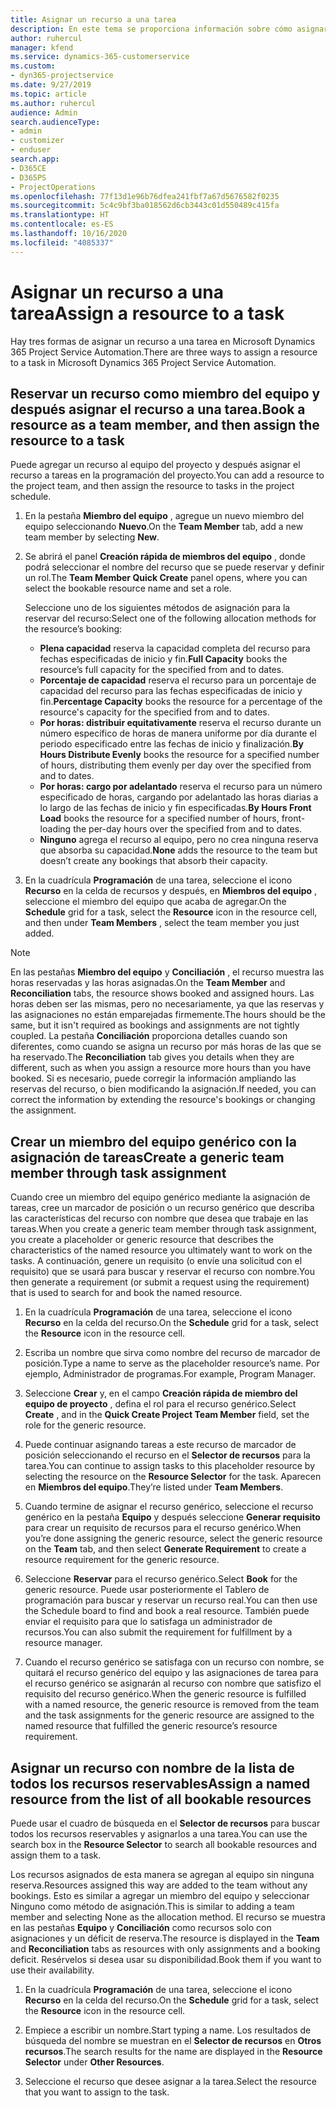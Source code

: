 ```yaml
---
title: Asignar un recurso a una tarea
description: En este tema se proporciona información sobre cómo asignar recursos a tareas.
author: ruhercul
manager: kfend
ms.service: dynamics-365-customerservice
ms.custom:
- dyn365-projectservice
ms.date: 9/27/2019
ms.topic: article
ms.author: ruhercul
audience: Admin
search.audienceType:
- admin
- customizer
- enduser
search.app:
- D365CE
- D365PS
- ProjectOperations
ms.openlocfilehash: 77f13d1e96b76dfea241fbf7a67d5676582f0235
ms.sourcegitcommit: 5c4c9bf3ba018562d6cb3443c01d550489c415fa
ms.translationtype: HT
ms.contentlocale: es-ES
ms.lasthandoff: 10/16/2020
ms.locfileid: "4085337"
---
```

# <a name="assign-a-resource-to-a-task"></a><span data-ttu-id="6f71e-103">Asignar un recurso a una tarea</span><span class="sxs-lookup"><span data-stu-id="6f71e-103">Assign a resource to a task</span></span>

<span data-ttu-id="6f71e-104">Hay tres formas de asignar un recurso a una tarea en Microsoft Dynamics 365 Project Service Automation.</span><span class="sxs-lookup"><span data-stu-id="6f71e-104">There are three ways to assign a resource to a task in Microsoft Dynamics 365 Project Service Automation.</span></span>

## <a name="book-a-resource-as-a-team-member-and-then-assign-the-resource-to-a-task"></a><span data-ttu-id="6f71e-105">Reservar un recurso como miembro del equipo y después asignar el recurso a una tarea.</span><span class="sxs-lookup"><span data-stu-id="6f71e-105">Book a resource as a team member, and then assign the resource to a task</span></span>

<span data-ttu-id="6f71e-106">Puede agregar un recurso al equipo del proyecto y después asignar el recurso a tareas en la programación del proyecto.</span><span class="sxs-lookup"><span data-stu-id="6f71e-106">You can add a resource to the project team, and then assign the resource to tasks in the project schedule.</span></span>

1. <span data-ttu-id="6f71e-107">En la pestaña **Miembro del equipo** , agregue un nuevo miembro del equipo seleccionando **Nuevo**.</span><span class="sxs-lookup"><span data-stu-id="6f71e-107">On the **Team Member** tab, add a new team member by selecting **New**.</span></span> 

2. <span data-ttu-id="6f71e-108">Se abrirá el panel **Creación rápida de miembros del equipo** , donde podrá seleccionar el nombre del recurso que se puede reservar y definir un rol.</span><span class="sxs-lookup"><span data-stu-id="6f71e-108">The **Team Member Quick Create** panel opens, where you can select the bookable resource name and set a role.</span></span> 

    <span data-ttu-id="6f71e-109">Seleccione uno de los siguientes métodos de asignación para la reservar del recurso:</span><span class="sxs-lookup"><span data-stu-id="6f71e-109">Select one of the following allocation methods for the resource’s booking:</span></span>

    - <span data-ttu-id="6f71e-110">**Plena capacidad** reserva la capacidad completa del recurso para fechas especificadas de inicio y fin.</span><span class="sxs-lookup"><span data-stu-id="6f71e-110">**Full Capacity** books the resource’s full capacity for the specified from and to dates.</span></span>
    - <span data-ttu-id="6f71e-111">**Porcentaje de capacidad** reserva el recurso para un porcentaje de capacidad del recurso para las fechas especificadas de inicio y fin.</span><span class="sxs-lookup"><span data-stu-id="6f71e-111">**Percentage Capacity** books the resource for a percentage of the resource's capacity for the specified from and to dates.</span></span>
    - <span data-ttu-id="6f71e-112">**Por horas: distribuir equitativamente** reserva el recurso durante un número específico de horas de manera uniforme por día durante el periodo especificado entre las fechas de inicio y finalización.</span><span class="sxs-lookup"><span data-stu-id="6f71e-112">**By Hours Distribute Evenly** books the resource for a specified number of hours, distributing them evenly per day over the specified from and to dates.</span></span>
    - <span data-ttu-id="6f71e-113">**Por horas: cargo por adelantado** reserva el recurso para un número especificado de horas, cargando por adelantado las horas diarias a lo largo de las fechas de inicio y fin especificadas.</span><span class="sxs-lookup"><span data-stu-id="6f71e-113">**By Hours Front Load** books the resource for a specified number of hours, front-loading the per-day hours over the specified from and to dates.</span></span>
    - <span data-ttu-id="6f71e-114">**Ninguno** agrega el recurso al equipo, pero no crea ninguna reserva que absorba su capacidad.</span><span class="sxs-lookup"><span data-stu-id="6f71e-114">**None** adds the resource to the team but doesn’t create any bookings that absorb their capacity.</span></span>

3. <span data-ttu-id="6f71e-115">En la cuadrícula **Programación** de una tarea, seleccione el icono **Recurso** en la celda de recursos y después, en **Miembros del equipo** , seleccione el miembro del equipo que acaba de agregar.</span><span class="sxs-lookup"><span data-stu-id="6f71e-115">On the **Schedule** grid for a task, select the **Resource** icon in the resource cell, and then under **Team Members** , select the team member you just added.</span></span> 

> [!NOTE]
> <span data-ttu-id="6f71e-116">En las pestañas **Miembro del equipo** y **Conciliación** , el recurso muestra las horas reservadas y las horas asignadas.</span><span class="sxs-lookup"><span data-stu-id="6f71e-116">On the **Team Member** and **Reconciliation** tabs, the resource shows booked and assigned hours.</span></span> <span data-ttu-id="6f71e-117">Las horas deben ser las mismas, pero no necesariamente, ya que las reservas y las asignaciones no están emparejadas firmemente.</span><span class="sxs-lookup"><span data-stu-id="6f71e-117">The hours should be the same, but it isn't required as bookings and assignments are not tightly coupled.</span></span> <span data-ttu-id="6f71e-118">La pestaña **Conciliación** proporciona detalles cuando son diferentes, como cuando se asigna un recurso por más horas de las que se ha reservado.</span><span class="sxs-lookup"><span data-stu-id="6f71e-118">The **Reconciliation** tab gives you details when they are different, such as when you assign a resource more hours than you have booked.</span></span> <span data-ttu-id="6f71e-119">Si es necesario, puede corregir la información ampliando las reservas del recurso, o bien modificando la asignación.</span><span class="sxs-lookup"><span data-stu-id="6f71e-119">If needed, you can correct the information by extending the resource's bookings or changing the assignment.</span></span>

## <a name="create-a-generic-team-member-through-task-assignment"></a><span data-ttu-id="6f71e-120">Crear un miembro del equipo genérico con la asignación de tareas</span><span class="sxs-lookup"><span data-stu-id="6f71e-120">Create a generic team member through task assignment</span></span>

<span data-ttu-id="6f71e-121">Cuando cree un miembro del equipo genérico mediante la asignación de tareas, cree un marcador de posición o un recurso genérico que describa las características del recurso con nombre que desea que trabaje en las tareas.</span><span class="sxs-lookup"><span data-stu-id="6f71e-121">When you create a generic team member through task assignment, you create a placeholder or generic resource that describes the characteristics of the named resource you ultimately want to work on the tasks.</span></span> <span data-ttu-id="6f71e-122">A continuación, genere un requisito (o envíe una solicitud con el requisito) que se usará para buscar y reservar el recurso con nombre.</span><span class="sxs-lookup"><span data-stu-id="6f71e-122">You then generate a requirement (or submit a request using the requirement) that is used to search for and book the named resource.</span></span>

1. <span data-ttu-id="6f71e-123">En la cuadrícula **Programación** de una tarea, seleccione el icono **Recurso** en la celda del recurso.</span><span class="sxs-lookup"><span data-stu-id="6f71e-123">On the **Schedule** grid for a task, select the **Resource** icon in the resource cell.</span></span>

2. <span data-ttu-id="6f71e-124">Escriba un nombre que sirva como nombre del recurso de marcador de posición.</span><span class="sxs-lookup"><span data-stu-id="6f71e-124">Type a name to serve as the placeholder resource’s name.</span></span> <span data-ttu-id="6f71e-125">Por ejemplo, Administrador de programas.</span><span class="sxs-lookup"><span data-stu-id="6f71e-125">For example, Program Manager.</span></span>

3. <span data-ttu-id="6f71e-126">Seleccione **Crear** y, en el campo **Creación rápida de miembro del equipo de proyecto** , defina el rol para el recurso genérico.</span><span class="sxs-lookup"><span data-stu-id="6f71e-126">Select **Create** , and in the **Quick Create Project Team Member** field, set the role for the generic resource.</span></span>

4. <span data-ttu-id="6f71e-127">Puede continuar asignando tareas a este recurso de marcador de posición seleccionando el recurso en el **Selector de recursos** para la tarea.</span><span class="sxs-lookup"><span data-stu-id="6f71e-127">You can continue to assign tasks to this placeholder resource by selecting the resource on the **Resource Selector** for the task.</span></span> <span data-ttu-id="6f71e-128">Aparecen en **Miembros del equipo**.</span><span class="sxs-lookup"><span data-stu-id="6f71e-128">They’re listed under **Team Members**.</span></span>

5. <span data-ttu-id="6f71e-129">Cuando termine de asignar el recurso genérico, seleccione el recurso genérico en la pestaña **Equipo** y después seleccione **Generar requisito** para crear un requisito de recursos para el recurso genérico.</span><span class="sxs-lookup"><span data-stu-id="6f71e-129">When you’re done assigning the generic resource, select the generic resource on the **Team** tab, and then select **Generate Requirement** to create a resource requirement for the generic resource.</span></span>

6. <span data-ttu-id="6f71e-130">Seleccione **Reservar** para el recurso genérico.</span><span class="sxs-lookup"><span data-stu-id="6f71e-130">Select **Book** for the generic resource.</span></span> <span data-ttu-id="6f71e-131">Puede usar posteriormente el Tablero de programación para buscar y reservar un recurso real.</span><span class="sxs-lookup"><span data-stu-id="6f71e-131">You can then use the Schedule board to find and book a real resource.</span></span> <span data-ttu-id="6f71e-132">También puede enviar el requisito para que lo satisfaga un administrador de recursos.</span><span class="sxs-lookup"><span data-stu-id="6f71e-132">You can also submit the requirement for fulfillment by a resource manager.</span></span>

7. <span data-ttu-id="6f71e-133">Cuando el recurso genérico se satisfaga con un recurso con nombre, se quitará el recurso genérico del equipo y las asignaciones de tarea para el recurso genérico se asignarán al recurso con nombre que satisfizo el requisito del recurso genérico.</span><span class="sxs-lookup"><span data-stu-id="6f71e-133">When the generic resource is fulfilled with a named resource, the generic resource is removed from the team and the task assignments for the generic resource are assigned to the named resource that fulfilled the generic resource’s resource requirement.</span></span>

## <a name="assign-a-named-resource-from-the-list-of-all-bookable-resources"></a><span data-ttu-id="6f71e-134">Asignar un recurso con nombre de la lista de todos los recursos reservables</span><span class="sxs-lookup"><span data-stu-id="6f71e-134">Assign a named resource from the list of all bookable resources</span></span>

<span data-ttu-id="6f71e-135">Puede usar el cuadro de búsqueda en el **Selector de recursos** para buscar todos los recursos reservables y asignarlos a una tarea.</span><span class="sxs-lookup"><span data-stu-id="6f71e-135">You can use the search box in the **Resource Selector** to search all bookable resources and assign them to a task.</span></span>

<span data-ttu-id="6f71e-136">Los recursos asignados de esta manera se agregan al equipo sin ninguna reserva.</span><span class="sxs-lookup"><span data-stu-id="6f71e-136">Resources assigned this way are added to the team without any bookings.</span></span> <span data-ttu-id="6f71e-137">Esto es similar a agregar un miembro del equipo y seleccionar Ninguno como método de asignación.</span><span class="sxs-lookup"><span data-stu-id="6f71e-137">This is similar to adding a team member and selecting None as the allocation method.</span></span> <span data-ttu-id="6f71e-138">El recurso se muestra en las pestañas **Equipo** y **Conciliación** como recursos solo con asignaciones y un déficit de reserva.</span><span class="sxs-lookup"><span data-stu-id="6f71e-138">The resource is displayed in the **Team** and **Reconciliation** tabs as resources with only assignments and a booking deficit.</span></span> <span data-ttu-id="6f71e-139">Resérvelos si desea usar su disponibilidad.</span><span class="sxs-lookup"><span data-stu-id="6f71e-139">Book them if you want to use their availability.</span></span>

1. <span data-ttu-id="6f71e-140">En la cuadrícula **Programación** de una tarea, seleccione el icono **Recurso** en la celda del recurso.</span><span class="sxs-lookup"><span data-stu-id="6f71e-140">On the **Schedule** grid for a task, select the **Resource** icon in the resource cell.</span></span>

2. <span data-ttu-id="6f71e-141">Empiece a escribir un nombre.</span><span class="sxs-lookup"><span data-stu-id="6f71e-141">Start typing a name.</span></span> <span data-ttu-id="6f71e-142">Los resultados de búsqueda del nombre se muestran en el **Selector de recursos** en **Otros recursos**.</span><span class="sxs-lookup"><span data-stu-id="6f71e-142">The search results for the name are displayed in the **Resource Selector** under **Other Resources**.</span></span>

3. <span data-ttu-id="6f71e-143">Seleccione el recurso que desee asignar a la tarea.</span><span class="sxs-lookup"><span data-stu-id="6f71e-143">Select the resource that you want to assign to the task.</span></span>

